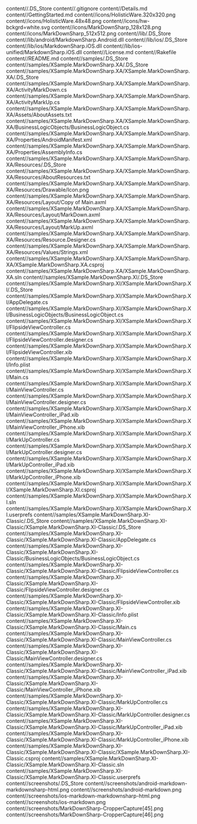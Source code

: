 content//.DS_Store
content//.gitignore
content//Details.md
content//GettingStarted.md
content//icons/HolisticWare.320x320.png
content//icons/HolisticWare.48x48.png
content//icons/hw-bckgrd=white.svg
content//icons/MarkDownSharp_128x128.png
content//icons/MarkDownSharp_512x512.png
content//lib/.DS_Store
content//lib/android/MarkdownSharp.Android.dll
content//lib/ios/.DS_Store
content//lib/ios/MarkdownSharp.iOS.dll
content//lib/ios-unified/MarkdownSharp.iOS.dll
content//License.md
content//Rakefile
content//README.md
content//samples/.DS_Store
content//samples/XSample.MarkDownSharp.XA/.DS_Store
content//samples/XSample.MarkDownSharp.XA/XSample.MarkDownSharp.XA/.DS_Store
content//samples/XSample.MarkDownSharp.XA/XSample.MarkDownSharp.XA/ActivityMarkDown.cs
content//samples/XSample.MarkDownSharp.XA/XSample.MarkDownSharp.XA/ActivityMarkUp.cs
content//samples/XSample.MarkDownSharp.XA/XSample.MarkDownSharp.XA/Assets/AboutAssets.txt
content//samples/XSample.MarkDownSharp.XA/XSample.MarkDownSharp.XA/BusinessLogicObjects/BusinessLogicObject.cs
content//samples/XSample.MarkDownSharp.XA/XSample.MarkDownSharp.XA/Properties/AndroidManifest.xml
content//samples/XSample.MarkDownSharp.XA/XSample.MarkDownSharp.XA/Properties/AssemblyInfo.cs
content//samples/XSample.MarkDownSharp.XA/XSample.MarkDownSharp.XA/Resources/.DS_Store
content//samples/XSample.MarkDownSharp.XA/XSample.MarkDownSharp.XA/Resources/AboutResources.txt
content//samples/XSample.MarkDownSharp.XA/XSample.MarkDownSharp.XA/Resources/Drawable/Icon.png
content//samples/XSample.MarkDownSharp.XA/XSample.MarkDownSharp.XA/Resources/Layout/Copy of Main.axml
content//samples/XSample.MarkDownSharp.XA/XSample.MarkDownSharp.XA/Resources/Layout/MarkDown.axml
content//samples/XSample.MarkDownSharp.XA/XSample.MarkDownSharp.XA/Resources/Layout/MarkUp.axml
content//samples/XSample.MarkDownSharp.XA/XSample.MarkDownSharp.XA/Resources/Resource.Designer.cs
content//samples/XSample.MarkDownSharp.XA/XSample.MarkDownSharp.XA/Resources/Values/Strings.xml
content//samples/XSample.MarkDownSharp.XA/XSample.MarkDownSharp.XA/XSample.MarkDownSharp.XA.csproj
content//samples/XSample.MarkDownSharp.XA/XSample.MarkDownSharp.XA.sln
content//samples/XSample.MarkDownSharp.XI/.DS_Store
content//samples/XSample.MarkDownSharp.XI/XSample.MarkDownSharp.XI/.DS_Store
content//samples/XSample.MarkDownSharp.XI/XSample.MarkDownSharp.XI/AppDelegate.cs
content//samples/XSample.MarkDownSharp.XI/XSample.MarkDownSharp.XI/BusinessLogicObjects/BusinessLogicObject.cs
content//samples/XSample.MarkDownSharp.XI/XSample.MarkDownSharp.XI/FlipsideViewController.cs
content//samples/XSample.MarkDownSharp.XI/XSample.MarkDownSharp.XI/FlipsideViewController.designer.cs
content//samples/XSample.MarkDownSharp.XI/XSample.MarkDownSharp.XI/FlipsideViewController.xib
content//samples/XSample.MarkDownSharp.XI/XSample.MarkDownSharp.XI/Info.plist
content//samples/XSample.MarkDownSharp.XI/XSample.MarkDownSharp.XI/Main.cs
content//samples/XSample.MarkDownSharp.XI/XSample.MarkDownSharp.XI/MainViewController.cs
content//samples/XSample.MarkDownSharp.XI/XSample.MarkDownSharp.XI/MainViewController.designer.cs
content//samples/XSample.MarkDownSharp.XI/XSample.MarkDownSharp.XI/MainViewController_iPad.xib
content//samples/XSample.MarkDownSharp.XI/XSample.MarkDownSharp.XI/MainViewController_iPhone.xib
content//samples/XSample.MarkDownSharp.XI/XSample.MarkDownSharp.XI/MarkUpController.cs
content//samples/XSample.MarkDownSharp.XI/XSample.MarkDownSharp.XI/MarkUpController.designer.cs
content//samples/XSample.MarkDownSharp.XI/XSample.MarkDownSharp.XI/MarkUpController_iPad.xib
content//samples/XSample.MarkDownSharp.XI/XSample.MarkDownSharp.XI/MarkUpController_iPhone.xib
content//samples/XSample.MarkDownSharp.XI/XSample.MarkDownSharp.XI/XSample.MarkDownSharp.XI.csproj
content//samples/XSample.MarkDownSharp.XI/XSample.MarkDownSharp.XI.sln
content//samples/XSample.MarkDownSharp.XI/XSample.MarkDownSharp.XI.userprefs
content//samples/XSample.MarkDownSharp.XI-Classic/.DS_Store
content//samples/XSample.MarkDownSharp.XI-Classic/XSample.MarkDownSharp.XI-Classic/.DS_Store
content//samples/XSample.MarkDownSharp.XI-Classic/XSample.MarkDownSharp.XI-Classic/AppDelegate.cs
content//samples/XSample.MarkDownSharp.XI-Classic/XSample.MarkDownSharp.XI-Classic/BusinessLogicObjects/BusinessLogicObject.cs
content//samples/XSample.MarkDownSharp.XI-Classic/XSample.MarkDownSharp.XI-Classic/FlipsideViewController.cs
content//samples/XSample.MarkDownSharp.XI-Classic/XSample.MarkDownSharp.XI-Classic/FlipsideViewController.designer.cs
content//samples/XSample.MarkDownSharp.XI-Classic/XSample.MarkDownSharp.XI-Classic/FlipsideViewController.xib
content//samples/XSample.MarkDownSharp.XI-Classic/XSample.MarkDownSharp.XI-Classic/Info.plist
content//samples/XSample.MarkDownSharp.XI-Classic/XSample.MarkDownSharp.XI-Classic/Main.cs
content//samples/XSample.MarkDownSharp.XI-Classic/XSample.MarkDownSharp.XI-Classic/MainViewController.cs
content//samples/XSample.MarkDownSharp.XI-Classic/XSample.MarkDownSharp.XI-Classic/MainViewController.designer.cs
content//samples/XSample.MarkDownSharp.XI-Classic/XSample.MarkDownSharp.XI-Classic/MainViewController_iPad.xib
content//samples/XSample.MarkDownSharp.XI-Classic/XSample.MarkDownSharp.XI-Classic/MainViewController_iPhone.xib
content//samples/XSample.MarkDownSharp.XI-Classic/XSample.MarkDownSharp.XI-Classic/MarkUpController.cs
content//samples/XSample.MarkDownSharp.XI-Classic/XSample.MarkDownSharp.XI-Classic/MarkUpController.designer.cs
content//samples/XSample.MarkDownSharp.XI-Classic/XSample.MarkDownSharp.XI-Classic/MarkUpController_iPad.xib
content//samples/XSample.MarkDownSharp.XI-Classic/XSample.MarkDownSharp.XI-Classic/MarkUpController_iPhone.xib
content//samples/XSample.MarkDownSharp.XI-Classic/XSample.MarkDownSharp.XI-Classic/XSample.MarkDownSharp.XI-Classic.csproj
content//samples/XSample.MarkDownSharp.XI-Classic/XSample.MarkDownSharp.XI-Classic.sln
content//samples/XSample.MarkDownSharp.XI-Classic/XSample.MarkDownSharp.XI-Classic.userprefs
content//screenshots/.DS_Store
content//screenshots/android-markdown-markdownsharp-html.png
content//screenshots/android-markdown.png
content//screenshots/ios-markdown-markdownsharp-html.png
content//screenshots/ios-markdown.png
content//screenshots/MarkDownSharp-CropperCapture[45].png
content//screenshots/MarkDownSharp-CropperCapture[46].png
